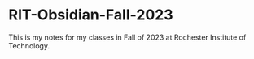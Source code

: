 # RIT-Obsidian-Fall-2023
This is my notes for my classes in Fall of 2023 at Rochester Institute of Technology.
